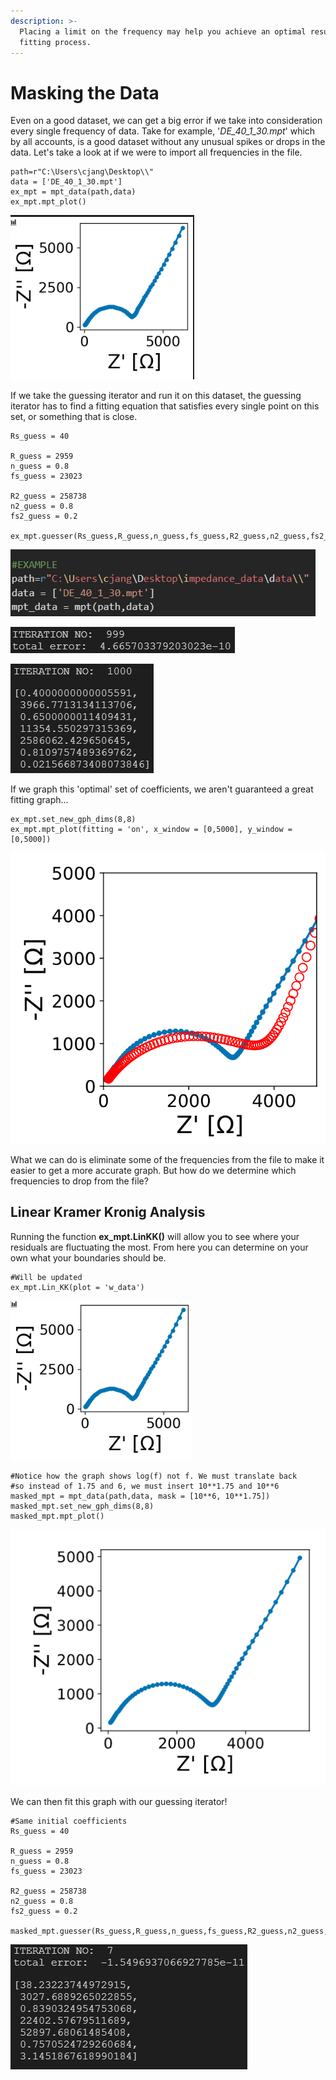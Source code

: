 ```yaml
---
description: >-
  Placing a limit on the frequency may help you achieve an optimal result in the
  fitting process.
---
```


# Masking the Data

Even on a good dataset, we can get a big error if we take into consideration every single frequency of data. Take for example, '_DE\_40\_1\_30.mpt_' which by all accounts, is a good dataset without any unusual spikes or drops in the data. Let's take a look at if we were to import all frequencies in the file.

```text
path=r"C:\Users\cjang\Desktop\\"
data = ['DE_40_1_30.mpt']
ex_mpt = mpt_data(path,data)
ex_mpt.mpt_plot()
```

![There&apos;s a lot of points on here!](.gitbook/assets/image%20%2811%29.png)

If we take the guessing iterator and run it on this dataset, the guessing iterator has to find a fitting equation that satisfies every single point on this set, or something that is close.

```text
Rs_guess = 40

R_guess = 2959
n_guess = 0.8
fs_guess = 23023

R2_guess = 258738
n2_guess = 0.8
fs2_guess = 0.2

ex_mpt.guesser(Rs_guess,R_guess,n_guess,fs_guess,R2_guess,n2_guess,fs2_guess)
```

![](.gitbook/assets/image%20%289%29.png)

![](.gitbook/assets/image%20%2821%29.png)

![The iterator reached the limit of a thousand iterations without satisfying its threshold of 1e-10.](.gitbook/assets/image%20%2818%29.png)

If we graph this 'optimal' set of coefficients, we aren't guaranteed a great fitting graph...

```text
ex_mpt.set_new_gph_dims(8,8)
ex_mpt.mpt_plot(fitting = 'on', x_window = [0,5000], y_window = [0,5000])
```

![We can do better](.gitbook/assets/image%20%2810%29.png)

What we can do is eliminate some of the frequencies from the file to make it easier to get a more accurate graph. But how do we determine which frequencies to drop from the file?

## Linear Kramer Kronig Analysis

Running the function **ex\_mpt.LinKK\(\)** will allow you to see where your residuals are fluctuating the most. From here you can determine on your own what your boundaries should be.

```text
#Will be updated
ex_mpt.Lin_KK(plot = 'w_data')
```

![It seems like our residuals stabilize from 1.75 to 6 on the x-axis. We can use this for boundaries!](.gitbook/assets/image%20%286%29.png)

```text
#Notice how the graph shows log(f) not f. We must translate back
#so instead of 1.75 and 6, we must insert 10**1.75 and 10**6
masked_mpt = mpt_data(path,data, mask = [10**6, 10**1.75])
masked_mpt.set_new_gph_dims(8,8)
masked_mpt.mpt_plot()
```

![This is much better!](.gitbook/assets/image%20%2814%29.png)

We can then fit this graph with our guessing iterator!

```text
#Same initial coefficients
Rs_guess = 40

R_guess = 2959
n_guess = 0.8
fs_guess = 23023

R2_guess = 258738
n2_guess = 0.8
fs2_guess = 0.2

masked_mpt.guesser(Rs_guess,R_guess,n_guess,fs_guess,R2_guess,n2_guess,fs2_guess)
```

![Within 7 iterations, we achieved threshold verification!](.gitbook/assets/image%20%2813%29.png)



